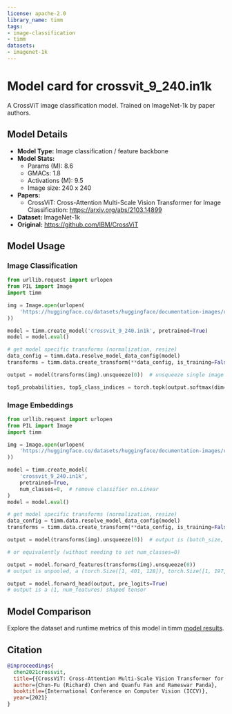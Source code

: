 ```yaml
---
license: apache-2.0
library_name: timm
tags:
- image-classification
- timm
datasets:
- imagenet-1k
---
```

# Model card for crossvit_9_240.in1k

A CrossViT image classification model. Trained on ImageNet-1k by paper authors.

## Model Details
- **Model Type:** Image classification / feature backbone
- **Model Stats:**
  - Params (M): 8.6
  - GMACs: 1.8
  - Activations (M): 9.5
  - Image size: 240 x 240
- **Papers:**
  - CrossViT: Cross-Attention Multi-Scale Vision Transformer for Image Classification: https://arxiv.org/abs/2103.14899
- **Dataset:** ImageNet-1k
- **Original:** https://github.com/IBM/CrossViT

## Model Usage
### Image Classification
```python
from urllib.request import urlopen
from PIL import Image
import timm

img = Image.open(urlopen(
    'https://huggingface.co/datasets/huggingface/documentation-images/resolve/main/beignets-task-guide.png'
))

model = timm.create_model('crossvit_9_240.in1k', pretrained=True)
model = model.eval()

# get model specific transforms (normalization, resize)
data_config = timm.data.resolve_model_data_config(model)
transforms = timm.data.create_transform(**data_config, is_training=False)

output = model(transforms(img).unsqueeze(0))  # unsqueeze single image into batch of 1

top5_probabilities, top5_class_indices = torch.topk(output.softmax(dim=1) * 100, k=5)
```

### Image Embeddings
```python
from urllib.request import urlopen
from PIL import Image
import timm

img = Image.open(urlopen(
    'https://huggingface.co/datasets/huggingface/documentation-images/resolve/main/beignets-task-guide.png'
))

model = timm.create_model(
    'crossvit_9_240.in1k',
    pretrained=True,
    num_classes=0,  # remove classifier nn.Linear
)
model = model.eval()

# get model specific transforms (normalization, resize)
data_config = timm.data.resolve_model_data_config(model)
transforms = timm.data.create_transform(**data_config, is_training=False)

output = model(transforms(img).unsqueeze(0))  # output is (batch_size, num_features) shaped tensor

# or equivalently (without needing to set num_classes=0)

output = model.forward_features(transforms(img).unsqueeze(0))
# output is unpooled, a (torch.Size([1, 401, 128]), torch.Size([1, 197, 256])) shaped tensor

output = model.forward_head(output, pre_logits=True)
# output is a (1, num_features) shaped tensor
```

## Model Comparison
Explore the dataset and runtime metrics of this model in timm [model results](https://github.com/huggingface/pytorch-image-models/tree/main/results).

## Citation
```bibtex
@inproceedings{
  chen2021crossvit,
  title={{CrossViT: Cross-Attention Multi-Scale Vision Transformer for Image Classification}},
  author={Chun-Fu (Richard) Chen and Quanfu Fan and Rameswar Panda},
  booktitle={International Conference on Computer Vision (ICCV)},
  year={2021}
}
```
